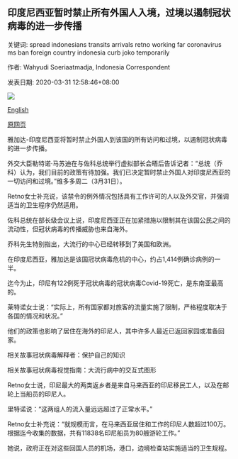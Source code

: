 ## 印度尼西亚暂时禁止所有外国人入境，过境以遏制冠状病毒的进一步传播

关键词: spread indonesians transits arrivals retno working far coronavirus ms ban foreign country indonesia curb joko temporarily

作者: Wahyudi Soeriaatmadja, Indonesia Correspondent

发表日期: 2020-03-31 12:58:46+08:00

![](https://www.straitstimes.com/sites/default/files/styles/x_large/public/articles/2020/03/31/nz_tourist_310355_0.jpg?itok=icnGBkUr)

[English](Indonesia%20to%20temporarily%20ban%20all%20foreign%20arrivals%2C%20transits%20to%20curb%20further%20spread%20of%20coronavirus.md)

[原网页](https://www.straitstimes.com/asia/se-asia/indonesia-to-temporarily-ban-all-foreign-arrivals-transits-to-curb-further-spread-of)

雅加达-印度尼西亚将暂时禁止外国人到该国的所有访问和过境，以遏制冠状病毒的进一步传播。

外交大臣勒特诺·马苏迪在与佐科总统举行虚拟部长会晤后告诉记者：“总统（乔科）认为，我们目前的政策有待加强。我们已决定暂时禁止外国人对印度尼西亚的一切访问和过境。”维多多周二（3月31日）。

Retno女士补充说，该禁令的例外情况包括具有工作许可的人以及外交官，并强调适当的卫生程序仍然适用。

佐科总统在部长级会议上说，印度尼西亚正在加紧措施以限制其在该国公民之间的流动性，但冠状病毒的传播威胁也来自海外。

乔科先生特别指出，大流行的中心已经转移到了美国和欧洲。

在印度尼西亚，雅加达是该国冠状病毒危机的中心，约占1,414例确诊病例的一半。

迄今为止，印尼有122例死于冠状病毒的冠状病毒Covid-19死亡，是东南亚最高的。

莱特诺女士说：“实际上，所有国家都对旅客的流量实施了限制，严格程度取决于各国的情况和状况。”

他们的政策也影响了居住在海外的印尼人，其中许多人最近已返回家园或准备回家。

相关故事冠状病毒解释者：保护自己的知识

相关故事冠状病毒视觉指南：大流行病中的交互式图形

Retno女士说，印尼最大的两类返乡者是来自马来西亚的印尼移民工人，以及在邮轮上当船员的印尼人。

里特诺说：“这两组人的流入量远远超过了正常水平。”

Retno女士补充说：“就规模而言，在马来西亚居住和工作的印尼人数超过100万。根据迄今收集的数据，共有11838名印尼船员为80艘游轮工作。”

她说，政府正在对这些回国人员的机场，港口，边境检查站实施适当的卫生规程。